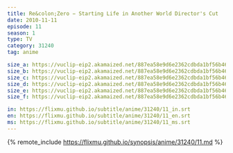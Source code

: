 ```yaml
---
title: Re&colon;Zero − Starting Life in Another World Director's Cut
date: 2010-11-11
episode: 11
season: 1
type: TV
category: 31240
tag: anime

size_a: https://vuclip-eip2.akamaized.net/887ea58e9d6e2362cdbda1bf56b468c5/vp63207_V20210415091722/hlsc_e2931_2.m3u8
size_b: https://vuclip-eip2.akamaized.net/887ea58e9d6e2362cdbda1bf56b468c5/vp63207_V20210415091722/hlsc_e2931_3.m3u8
size_c: https://vuclip-eip2.akamaized.net/887ea58e9d6e2362cdbda1bf56b468c5/vp63207_V20210415091722/hlsc_e2931_4.m3u8
size_d: https://vuclip-eip2.akamaized.net/887ea58e9d6e2362cdbda1bf56b468c5/vp63207_V20210415091722/hlsc_e2931_5.m3u8
size_e: https://vuclip-eip2.akamaized.net/887ea58e9d6e2362cdbda1bf56b468c5/vp63207_V20210415091722/hlsc_e2931_6.m3u8
size_f: https://vuclip-eip2.akamaized.net/887ea58e9d6e2362cdbda1bf56b468c5/vp63207_V20210415091722/hlsc_e2931_7.m3u8

in: https://flixmu.github.io/subtitle/anime/31240/11_in.srt
en: https://flixmu.github.io/subtitle/anime/31240/11_en.srt
ms: https://flixmu.github.io/subtitle/anime/31240/11_ms.srt
---
```

{% remote_include https://flixmu.github.io/synopsis/anime/31240/11.md %}
